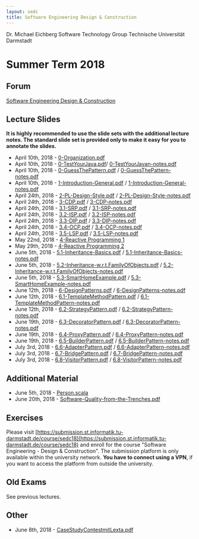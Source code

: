 ```yaml
---
layout: sedc
title: Software Engineering Design & Construction
---
```

Dr. Michael Eichberg
Software Technology Group
Technische Universität Darmstadt

# Summer Term 2018

## Forum
[Software Engineering Design & Construction](https://www.fachschaft.informatik.tu-darmstadt.de/forum//viewforum.php?f=234)

## Lecture Slides

**It is highly recommended to use the slide sets with the additional lecture notes. The standard slide set is provided only to make it easy for you to annotate the slides.**

 * April 10th, 2018 - [0-Organization.pdf](0-Organization.pdf)
 * April 10th, 2018 - [0-TestYourJava.pdf](0-TestYourJava.pdf)/ [0-TestYourJavan-notes.pdf](0-TestYourJava-notes.pdf)
 * April 10th, 2018 - [0-GuessThePattern.pdf](0-GuessThePattern.pdf) / [0-GuessThePattern-notes.pdf](0-GuessThePattern-notes.pdf)
 * April 10th, 2018 - [1-Introduction-General.pdf](1-Introduction-General.pdf) / [1-Introduction-General-notes.pdf](1-Introduction-General-notes.pdf)
 * April 24th, 2018 - [2-PL-Design-Style.pdf](2-PL-Design-Style.pdf) / [2-PL-Design-Style-notes.pdf](2-PL-Design-Style-notes.pdf)
 * April 24th, 2018 - [3-CDP.pdf](3-CDP.pdf) / [3-CDP-notes.pdf](3-CDP-notes.pdf)
 * April 24th, 2018 - [3.1-SRP.pdf](3.1-SRP.pdf) / [3.1-SRP-notes.pdf](3.1-SRP-notes.pdf)
 * April 24th, 2018 - [3.2-ISP.pdf](3.2-ISP.pdf) / [3.2-ISP-notes.pdf](3.2-ISP-notes.pdf)
 * April 24th, 2018 - [3.3-DIP.pdf](3.3-DIP.pdf) / [3.3-DIP-notes.pdf](3.3-DIP-notes.pdf)
 * April 24th, 2018 - [3.4-OCP.pdf](3.4-OCP.pdf) / [3.4-OCP-notes.pdf](3.4-OCP-notes.pdf)
 * April 24th, 2018 - [3.5-LSP.pdf](3.5-LSP.pdf) / [3.5-LSP-notes.pdf](3.5-LSP-notes.pdf)
 * May 22nd, 2018 - [4-Reactive Programming 1](4-RP1.pdf)
 * May 29th, 2018 - [4-Reactive Programming 2](4-RP2.pdf)
 * June 5th, 2018 - [5.1-Inheritance-Basics.pdf](5.1-Inheritance-Basics.pdf) / [5.1-Inheritance-Basics-notes.pdf](5.1-Inheritance-Basics-notes.pdf)
 * June 5th, 2018 - [5.2-Inheritance-w.r.t.FamilyOfObjects.pdf](5.2-Inheritance-w.r.t.FamilyOfObjects.pdf) / [5.2-Inheritance-w.r.t.FamilyOfObjects-notes.pdf](5.2-Inheritance-w.r.t.FamilyOfObjects-notes.pdf)
 * June 5th, 2018 - [5.3-SmartHomeExample.pdf](5.3-SmartHomeExample.pdf) / [5.3-SmartHomeExample-notes.pdf](5.3-SmartHomeExample-notes.pdf)
 * June 12th, 2018 - [6-DesignPatterns.pdf](5-DesignPatterns.pdf) / [6-DesignPatterns-notes.pdf](6-DesignPatterns-notes.pdf)
 * June 12th, 2018 - [6.1-TemplateMethodPattern.pdf](6.1-TemplateMethodPattern.pdf) / [6.1-TemplateMethodPattern-notes.pdf](6.1-TemplateMethodPattern-notes.pdf)
 * June 12th, 2018 - [6.2-StrategyPattern.pdf](6.2-StrategyPattern.pdf) / [6.2-StrategyPattern-notes.pdf](6.2-StrategyPattern-notes.pdf)
 * June 19th, 2018 - [6.3-DecoratorPattern.pdf](6.3-DecoratorPattern.pdf) / [6.3-DecoratorPattern-notes.pdf](6.3-DecoratorPattern-notes.pdf)
 * June 19th, 2018 - [6.4-ProxyPattern.pdf](6.4-ProxyPattern.pdf) / [6.4-ProxyPattern-notes.pdf](6.4-ProxyPattern-notes.pdf)
 * June 19th, 2018 - [6.5-BuilderPattern.pdf](6.5-BuilderPattern.pdf) / [6.5-BuilderPattern-notes.pdf](6.5-BuilderPattern-notes.pdf)
 * July 3rd, 2018 - [6.6-AdapterPattern.pdf](6.6-AdapterPattern.pdf) / [6.6-AdapterPattern-notes.pdf](6.6-AdapterPattern-notes.pdf)
 * July 3rd, 2018 - [6.7-BridgePattern.pdf](6.7-BridgePattern.pdf) / [6.7-BridgePattern-notes.pdf](6.7-BridgePattern-notes.pdf)
 * July 3rd, 2018 - [6.8-VisitorPattern.pdf](6.8-VisitorPattern.pdf) / [6.8-VisitorPattern-notes.pdf](6.8-VisitorPattern-notes.pdf)




## Additional Material
* June 5th, 2018 - [Person.scala](Person.scala)
* June 20th, 2018 - [Software-Quality-from-the-Trenches.pdf](Software-Quality-from-the-Trenches.pdf)

## Exercises
Please visit [https://submission.st.informatik.tu-darmstadt.de/course/sedc18](https://submission.st.informatik.tu-darmstadt.de/course/sedc18) and enroll for the course "Software Engineering - Design & Construction".
The submission platform is only available within the university network. **You have to connect using a VPN**, if you want to access the platform from outside the university.

## Old Exams
See previous lectures.

## Other
* June 8th, 2018 - [CaseStudyContestmitLexta.pdf](CaseStudyContestmitLexta.pdf)
